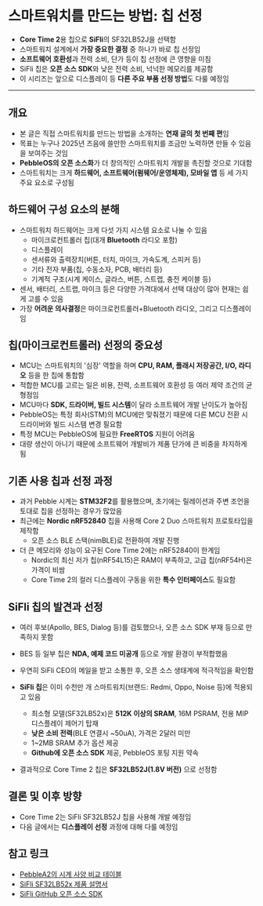# 스마트워치를 만드는 방법: 칩 선정


* **Core Time 2**용 칩으로 **SiFli**의 SF32LB52J을 선택함
* 스마트워치 설계에서 **가장 중요한 결정** 중 하나가 바로 칩 선정임
* **소프트웨어 호환성**과 전력 소비, 단가 등이 칩 선정에 큰 영향을 미침
* SiFli 칩은 **오픈 소스 SDK**와 낮은 전력 소비, 넉넉한 메모리를 제공함
* 이 시리즈는 앞으로 디스플레이 등 **다른 주요 부품 선정 방법**도 다룰 예정임

---

개요
--

* 본 글은 직접 스마트워치를 만드는 방법을 소개하는 **연재 글의 첫 번째 편**임
* 목표는 누구나 2025년 즈음에 쓸만한 스마트워치를 조금만 노력하면 만들 수 있음을 보여주는 것임
* **PebbleOS의 오픈 소스화**가 더 창의적인 스마트워치 개발을 촉진할 것으로 기대함
* 스마트워치는 크게 **하드웨어, 소프트웨어(펌웨어/운영체제), 모바일 앱** 등 세 가지 주요 요소로 구성됨

하드웨어 구성 요소의 분해
--------------

* 스마트워치 하드웨어는 크게 다섯 가지 시스템 요소로 나눌 수 있음
  + 마이크로컨트롤러 칩(대개 **Bluetooth** 라디오 포함)
  + 디스플레이
  + 센서류와 출력장치(버튼, 터치, 마이크, 가속도계, 스피커 등)
  + 기타 전자 부품(칩, 수동소자, PCB, 배터리 등)
  + 기계적 구조(시계 케이스, 글라스, 버튼, 스트랩, 충전 케이블 등)
* 센서, 배터리, 스트랩, 마이크 등은 다양한 가격대에서 선택 대상이 많아 현재는 쉽게 고를 수 있음
* 가장 **어려운 의사결정**은 마이크로컨트롤러+Bluetooth 라디오, 그리고 디스플레이임

칩(마이크로컨트롤러) 선정의 중요성
-------------------

* MCU는 스마트워치의 '심장' 역할을 하며 **CPU, RAM, 플래시 저장공간, I/O, 라디오** 등을 한 칩에 통합함
* 적합한 MCU를 고르는 일은 비용, 전력, 소프트웨어 호환성 등 여러 제약 조건의 균형점임
* MCU마다 **SDK, 드라이버, 빌드 시스템**이 달라 소프트웨어 개발 난이도가 높아짐
* PebbleOS는 특정 회사(STM)의 MCU에만 맞춰졌기 때문에 다른 MCU 전환 시 드라이버와 빌드 시스템 변경 필요함
* 특정 MCU는 PebbleOS에 필요한 **FreeRTOS** 지원이 어려움
* 대량 생산이 아니기 때문에 소프트웨어 개발비가 제품 단가에 큰 비중을 차지하게 됨

기존 사용 칩과 선정 과정
--------------

* 과거 Pebble 시계는 **STM32F2**를 활용했으며, 초기에는 릴레이션과 주변 조언을 토대로 칩을 선정하는 경우가 많았음
* 최근에는 **Nordic nRF52840** 칩을 사용해 Core 2 Duo 스마트워치 프로토타입을 제작함
  + 오픈 소스 BLE 스택(nimBLE)로 전환하여 개발 진행
* 더 큰 메모리와 성능이 요구된 Core Time 2에는 nRF52840이 한계임
  + Nordic의 최신 저가 칩(nRF54L15)은 RAM이 부족하고, 고급 칩(nRF54H)은 가격이 비쌈
  + Core Time 2의 컬러 디스플레이 구동을 위한 **특수 인터페이스**도 필요함

SiFli 칩의 발견과 선정
---------------

* 여러 후보(Apollo, BES, Dialog 등)를 검토했으나, 오픈 소스 SDK 부재 등으로 만족하지 못함
* BES 등 일부 칩은 **NDA, 예제 코드 미공개** 등으로 개발 환경이 부적합했음
* 우연히 SiFli CEO의 메일을 받고 소통한 후, 오픈 소스 생태계에 적극적임을 확인함
* **SiFli 칩**은 이미 수천만 개 스마트워치(브랜드: Redmi, Oppo, Noise 등)에 적용되고 있음

  + 최소형 모델(SF32LB52x)은 **512K 이상의 SRAM**, 16M PSRAM, 전용 MIP 디스플레이 제어기 탑재
  + **낮은 소비 전력**(BLE 연결시 ~50uA), 가격은 2달러 미만
  + 1~2MB SRAM 추가 옵션 제공
  + **Github에 오픈 소스 SDK** 제공, PebbleOS 포팅 지원 약속
* 결과적으로 Core Time 2 칩은 **SF32LB52J(1.8V 버전)** 으로 선정함

결론 및 이후 방향
----------

* Core Time 2는 SiFli SF32LB52J 칩을 사용해 개발 예정임
* 다음 글에서는 **디스플레이 선정** 과정에 대해 다룰 예정임

참고 링크
-----

* [PebbleA2의 시계 사양 비교 테이블](https://github.com/PebbleA2/wiki/wiki/Watch-Comparison)
* [SiFli SF32LB52x 제품 설명서](https://drive.google.com/file/d/1FV5-n6thM8XkzVQeAap2eJv97sCO_NrG/view?usp=sharing)
* [SiFli GitHub 오픈 소스 SDK](https://github.com/OpenSiFli)
